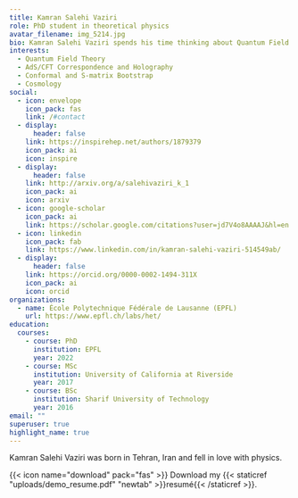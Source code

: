 ```yaml
---
title: Kamran Salehi Vaziri
role: PhD student in theoretical physics
avatar_filename: img_5214.jpg
bio: Kamran Salehi Vaziri spends his time thinking about Quantum Field Theories
interests:
  - Quantum Field Theory
  - AdS/CFT Correspondence and Holography
  - Conformal and S-matrix Bootstrap
  - Cosmology
social:
  - icon: envelope
    icon_pack: fas
    link: /#contact
  - display:
      header: false
    link: https://inspirehep.net/authors/1879379
    icon_pack: ai
    icon: inspire
  - display:
      header: false
    link: http://arxiv.org/a/salehivaziri_k_1
    icon_pack: ai
    icon: arxiv
  - icon: google-scholar
    icon_pack: ai
    link: https://scholar.google.com/citations?user=jd7V4o8AAAAJ&hl=en
  - icon: linkedin
    icon_pack: fab
    link: https://www.linkedin.com/in/kamran-salehi-vaziri-514549ab/
  - display:
      header: false
    link: https://orcid.org/0000-0002-1494-311X
    icon_pack: ai
    icon: orcid
organizations:
  - name: École Polytechnique Fédérale de Lausanne (EPFL)
    url: https://www.epfl.ch/labs/het/
education:
  courses:
    - course: PhD
      institution: EPFL
      year: 2022
    - course: MSc
      institution: University of California at Riverside
      year: 2017
    - course: BSc
      institution: Sharif University of Technology
      year: 2016
email: ""
superuser: true
highlight_name: true
---
```

Kamran Salehi Vaziri was born in Tehran, Iran and fell in love with physics.

{{< icon name="download" pack="fas" >}} Download my {{< staticref "uploads/demo_resume.pdf" "newtab" >}}resumé{{< /staticref >}}.